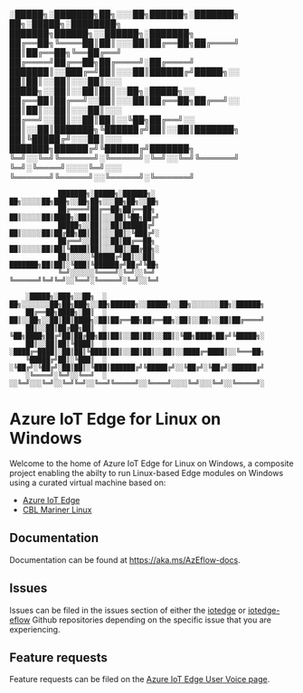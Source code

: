 



░█████╗░███████╗██╗░░░██╗██████╗░███████╗    ██╗░█████╗░████████╗    ███████╗██████╗░░██████╗░███████╗
██╔══██╗╚════██║██║░░░██║██╔══██╗██╔════╝    ██║██╔══██╗╚══██╔══╝    ██╔════╝██╔══██╗██╔════╝░██╔════╝
███████║░░███╔═╝██║░░░██║██████╔╝█████╗░░    ██║██║░░██║░░░██║░░░    █████╗░░██║░░██║██║░░██╗░█████╗░░
██╔══██║██╔══╝░░██║░░░██║██╔══██╗██╔══╝░░    ██║██║░░██║░░░██║░░░    ██╔══╝░░██║░░██║██║░░╚██╗██╔══╝░░
██║░░██║███████╗╚██████╔╝██║░░██║███████╗    ██║╚█████╔╝░░░██║░░░    ███████╗██████╔╝╚██████╔╝███████╗
╚═╝░░╚═╝╚══════╝░╚═════╝░╚═╝░░╚═╝╚══════╝    ╚═╝░╚════╝░░░░╚═╝░░░    ╚══════╝╚═════╝░░╚═════╝░╚══════╝

                ███████╗░█████╗░██████╗░    ██╗░░░░░██╗███╗░░██╗██╗░░░██╗██╗░░██╗
                ██╔════╝██╔══██╗██╔══██╗    ██║░░░░░██║████╗░██║██║░░░██║╚██╗██╔╝
                █████╗░░██║░░██║██████╔╝    ██║░░░░░██║██╔██╗██║██║░░░██║░╚███╔╝░
                ██╔══╝░░██║░░██║██╔══██╗    ██║░░░░░██║██║╚████║██║░░░██║░██╔██╗░
                ██║░░░░░╚█████╔╝██║░░██║    ███████╗██║██║░╚███║╚██████╔╝██╔╝╚██╗
                ╚═╝░░░░░░╚════╝░╚═╝░░╚═╝    ╚══════╝╚═╝╚═╝░░╚══╝░╚═════╝░╚═╝░░╚═╝

        ░█████╗░███╗░░██╗  ░  ██╗░░░░░░░██╗██╗███╗░░██╗██████╗░░█████╗░░██╗░░░░░░░██╗░██████╗
        ██╔══██╗████╗░██║  ░  ██║░░██╗░░██║██║████╗░██║██╔══██╗██╔══██╗░██║░░██╗░░██║██╔════╝
        ██║░░██║██╔██╗██║  ░  ╚██╗████╗██╔╝██║██╔██╗██║██║░░██║██║░░██║░╚██╗████╗██╔╝╚█████╗░
        ██║░░██║██║╚████║  ░  ░████╔═████║░██║██║╚████║██║░░██║██║░░██║░░████╔═████║░░╚═══██╗
        ╚█████╔╝██║░╚███║  ░  ░╚██╔╝░╚██╔╝░██║██║░╚███║██████╔╝╚█████╔╝░░╚██╔╝░╚██╔╝░██████╔╝
        ░╚════╝░╚═╝░░╚══╝  ░  ░░╚═╝░░░╚═╝░░╚═╝╚═╝░░╚══╝╚═════╝░░╚════╝░░░░╚═╝░░░╚═╝░░╚═════╝░

# Azure IoT Edge for Linux on Windows
Welcome to the home of Azure IoT Edge for Linux on Windows, a composite project enabling the abilty to run Linux-based Edge modules on Windows using a curated virtual machine based on:

* [Azure IoT Edge](https://github.com/Azure/iotedge)
* [CBL Mariner Linux](https://github.com/microsoft/CBL-Mariner)

## Documentation
Documentation can be found at https://aka.ms/AzEflow-docs.

## Issues
Issues can be filed in the issues section of either the [iotedge](https://github.com/Azure/iotedge/issues) or [iotedge-eflow](https://github.com/Azure/iotedge-eflow/issues) Github repositories depending on the specific issue that you are experiencing.

## Feature requests
Feature requests can be filed on the [Azure IoT Edge User Voice page](https://feedback.azure.com/forums/907045-azure-iot-edge). 
